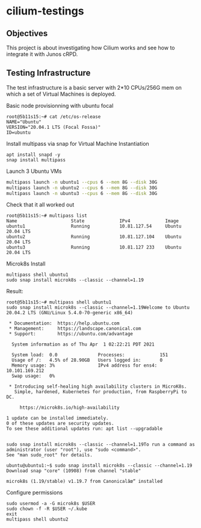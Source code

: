 # cilium-testings

## Objectives

This project is about investigating how Cilium works and see how to integrate it with Junos cRPD.

## Testing Infrastructure

The test infrastructure is a basic server with 2*10 CPUs/256G mem on which a set of Virtual Machines is deployed.

Basic node provisionning with ubuntu focal
```console
root@5b11s15:~# cat /etc/os-release 
NAME="Ubuntu"
VERSION="20.04.1 LTS (Focal Fossa)"
ID=ubuntu
```

Install multipass via snap for Virtual Machine Instantiation

```command
apt install snapd -y
snap install multipass
```

Launch 3 Ubuntu VMs 

```bash
multipass launch -n ubuntu1 --cpus 6 --mem 8G --disk 30G
multipass launch -n ubuntu2 --cpus 6 --mem 8G --disk 30G
multipass launch -n ubuntu3 --cpus 6 --mem 8G --disk 30G
 ```

 Check that it all worked out

```console
root@5b11s15:~# multipass list                                                  
Name                    State             IPv4             Image
ubuntu1                 Running           10.81.127.54     Ubuntu 20.04 LTS
ubuntu2                 Running           10.81.127.104    Ubuntu 20.04 LTS
ubuntu3                 Running           10.81.127 233    Ubuntu 20.04 LTS
```

Microk8s Install 

```
multipass shell ubuntu1
sudo snap install microk8s --classic --channel=1.19
```
Result:
```console
root@5b11s15:~# multipass shell ubuntu1
sudo snap install microk8s --classic --channel=1.19Welcome to Ubuntu 20.04.2 LTS (GNU/Linux 5.4.0-70-generic x86_64)

 * Documentation:  https://help.ubuntu.com
 * Management:     https://landscape.canonical.com
 * Support:        https://ubuntu.com/advantage

  System information as of Thu Apr  1 02:22:21 PDT 2021

  System load:  0.0               Processes:             151
  Usage of /:   4.5% of 28.90GB   Users logged in:       0
  Memory usage: 3%                IPv4 address for ens4: 10.101.169.212
  Swap usage:   0%

 * Introducing self-healing high availability clusters in MicroK8s.
   Simple, hardened, Kubernetes for production, from RaspberryPi to DC.

     https://microk8s.io/high-availability

1 update can be installed immediately.
0 of these updates are security updates.
To see these additional updates run: apt list --upgradable


sudo snap install microk8s --classic --channel=1.19To run a command as administrator (user "root"), use "sudo <command>".
See "man sudo_root" for details.

ubuntu@ubuntu1:~$ sudo snap install microk8s --classic --channel=1.19
Download snap "core" (10908) from channel "stable"                 

microk8s (1.19/stable) v1.19.7 from Canonicalâœ“ installed
```
Configure permissions
```
sudo usermod -a -G microk8s $USER
sudo chown -f -R $USER ~/.kube
exit
multipass shell ubuntu2
```
